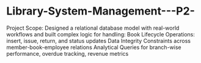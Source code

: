 # Library-System-Management---P2-
Project Scope: Designed a relational database model with real-world workflows and built complex logic for handling: Book Lifecycle Operations: insert, issue, return, and status updates Data Integrity Constraints across member-book-employee relations Analytical Queries for branch-wise performance, overdue tracking, revenue metrics
